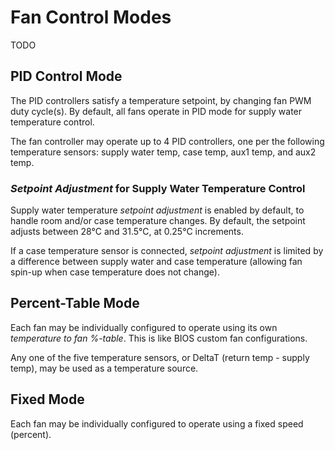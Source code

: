 # Fan Control Modes

TODO

## PID Control Mode

The PID controllers satisfy a temperature setpoint, by changing fan PWM duty cycle\(s\). By default, all fans operate in PID mode for supply water temperature control.

The fan controller may operate up to 4 PID controllers, one per the following temperature sensors: supply water temp, case temp, aux1 temp, and aux2 temp.

### _Setpoint Adjustment_ for Supply Water Temperature Control

Supply water temperature _setpoint adjustment_ is enabled by default, to handle room and/or case temperature changes. By default, the setpoint adjusts between 28°C and 31.5°C, at 0.25°C increments.

If a case temperature sensor is connected, _setpoint adjustment_ is limited by a difference between supply water and case temperature \(allowing fan spin-up when case temperature does not change\).

## Percent-Table Mode

Each fan may be individually configured to operate using its own _temperature to fan %-table_. This is like BIOS custom fan configurations.

Any one of the five temperature sensors, or DeltaT \(return temp - supply temp\), may be used as a temperature source.

## Fixed Mode

Each fan may be individually configured to operate using a fixed speed \(percent\).

